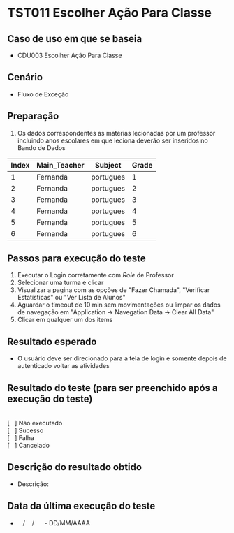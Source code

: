# TST011 Escolher Ação Para Classe

## Caso de uso em que se baseia
- CDU003 Escolher Ação Para Classe

## Cenário
- Fluxo de Exceção

## Preparação
1. Os dados correspondentes as matérias lecionadas por um professor incluindo anos escolares em que leciona deverão ser inseridos no Bando de Dados

| Index | Main_Teacher | Subject | Grade |
|-------|--------------|---------|-------|
|   1   |   Fernanda  |  portugues   |   1   |
|   2   |   Fernanda  |  portugues   |   2   |
|   3   |   Fernanda  |  portugues   |   3   |
|   4   |   Fernanda  |  portugues   |   4   |
|   5   |   Fernanda  |  portugues   |   5   |
|   6   |   Fernanda  |  portugues   |   6   |


## Passos para execução do teste
1. Executar o Login corretamente com *Role* de Professor
2. Selecionar uma turma e clicar
3. Visualizar a pagina com as opções de "Fazer Chamada", "Verificar Estatísticas" ou "Ver Lista de Alunos"
4. Aguardar o timeout de 10 min sem movimentações ou limpar os dados de navegação em "Application -> Navegation Data -> Clear All Data"
5. Clicar em qualquer um dos items

## Resultado esperado
- O usuário deve ser direcionado para a tela de login e somente depois de autenticado voltar as atividades

## Resultado do teste (para ser preenchido após a execução do teste)
<br>
[&nbsp;&nbsp;&nbsp;] Não executado
<br>
[&nbsp;&nbsp;&nbsp;] Sucesso
<br>
[&nbsp;&nbsp;&nbsp;] Falha
<br>
[&nbsp;&nbsp;&nbsp;] Cancelado

## Descrição do resultado obtido
- Descrição: 

## Data da última execução do teste
-  &nbsp;&nbsp; / &nbsp;&nbsp; / &nbsp;&nbsp;&nbsp;&nbsp; - DD/MM/AAAA
